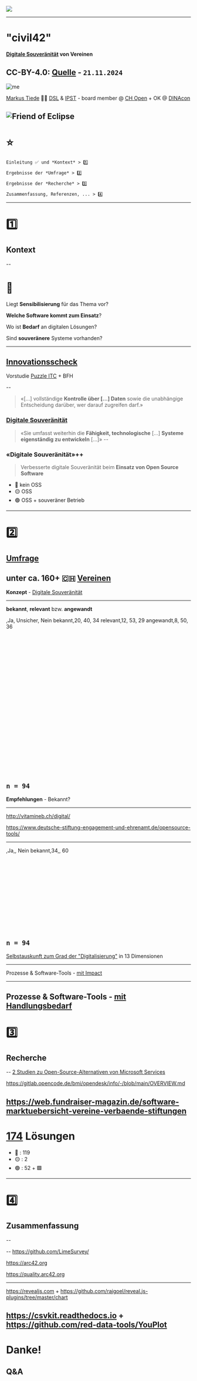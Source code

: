 
[![](https://upload.wikimedia.org/wikipedia/commons/thumb/f/ff/DINAcon_Logo_rgb_RZ.svg/256px-DINAcon_Logo_rgb_RZ.svg.png)](https://commons.wikimedia.org/wiki/File:DINAcon_Logo_rgb_RZ.svg)

<hr>

# "civil42"

**[Digitale Souveränität](https://www.bfh.ch/de/aktuell/news/2024/neue-studie-digitale-souveraenitaet/) von Vereinen**

CC-BY-4.0: [Quelle](https://github.com/digital-sustainability/civil42/blob/main/docs/slides/24-dinacon/content.md) - `21.11.2024`
--
![me](https://github.com/MarkusTiede/about/raw/main/img/me-circle.png)

[Markus Tiede](http://www.mtiede.de) 👨‍🏫 [DSL](https://www.bfh.ch/de/forschung/forschungsbereiche/digital-sustainability-lab/) & [IPST](https://www.bfh.ch/de/forschung/forschungsbereiche/public-sector-transformation/) - board member @ [CH Open](https://www.ch-open.ch) + OK @ [DINAcon](https://dinacon.ch)

![Friend of Eclipse](https://www.eclipse.org/community/newsletter/imagesmisc/frendsEclipse.png "Friend of Eclipse")
---
# ⭐

```md [|1|3|5|7|]
Einleitung ✅ und *Kontext* > 1️⃣ 

Ergebnisse der *Umfrage* > 2️⃣

Ergebnisse der *Recherche* > 3️⃣

Zusammenfassung, Referenzen, ... > 4️⃣
```
---
# 1️⃣

## Kontext
--
# 🎯

Liegt **Sensibilisierung** für das Thema vor?

**Welche Software kommt zum Einsatz**?

Wo ist **Bedarf** an digitalen Lösungen?

Sind **souveränere** Systeme vorhanden?

<hr>

## [Innovationsscheck](https://www.innosuisse.admin.ch/de/innovationsscheck)

Vorstudie [Puzzle ITC](https://www.puzzle.ch) + BFH

--
> «[...] vollständige **Kontrolle über [...] Daten** sowie die unabhängige Entscheidung darüber, wer darauf zugreifen darf.»

### [Digitale Souveränität](https://www.bfh.ch/de/aktuell/news/2024/neue-studie-digitale-souveraenitaet/)

> «Sie umfasst weiterhin die **Fähigkeit, technologische** [...] **Systeme eigenständig zu entwickeln** [...]»
--
### «Digitale Souveränität»++

> Verbesserte digitale Souveränität beim **Einsatz von Open Source Software**

 - 🔴 kein OSS
 - 🟡 OSS
 - 🟢 OSS + souveräner Betrieb
---
# 2️⃣

## [Umfrage](https://github.com/digital-sustainability/civil42/tree/main/docs/survey)

unter ca. 160+ 🇨🇭 [Vereinen](https://der-verein.ch)
--
**Konzept** - [Digitale Souveränität](https://digital-sustainability.github.io/civil42/#_selbsteinschätzung_zur_verbreitung_und_anwendung)

<hr>

**bekannt**, **relevant** bzw. **angewandt**

<div style="height:420px">
    <canvas data-chart="pie">
    ,Ja, Unsicher, Nein
    bekannt,20, 40, 34
    relevant,12, 53, 29
    angewandt,8, 50, 36
    </canvas>
</div>

`n = 94`
--
**Empfehlungen** - Bekannt?

<hr>

http://vitamineb.ch/digital/

https://www.deutsche-stiftung-engagement-und-ehrenamt.de/opensource-tools/

<hr>

<div style="height:220px">
    <canvas data-chart="pie">
    ,Ja,, Nein
    bekannt,34,, 60
    </canvas>
</div>

`n = 94`
--
[Selbstauskunft zum Grad der "Digitalisierung"](https://digital-sustainability.github.io/civil42/#_selbstauskunft_zum_grad_der_digitalisierung) in 13 Dimensionen

<hr>

Prozesse & Software-Tools - [mit Impact](https://digital-sustainability.github.io/civil42/#_einschätzung_digitale_prozesse_software_tools_mit_grossem_impact)

<hr>

Prozesse & Software-Tools - [mit Handlungsbedarf](https://digital-sustainability.github.io/civil42/#_einschätzung_digitale_prozesse_software_tools_mit_grossem_handlungsbedarf)
---
# 3️⃣

## Recherche
--
[2 Studien zu Open-Source-Alternativen von Microsoft Services](https://www.bk.admin.ch/bk/de/home/digitale-transformation-ikt-lenkung/bundesarchitektur/bueroautomation/projekt-ceba.html)

https://gitlab.opencode.de/bmi/opendesk/info/-/blob/main/OVERVIEW.md

https://web.fundraiser-magazin.de/software-marktuebersicht-vereine-verbaende-stiftungen
--
# [174](https://digital-sustainability.github.io/civil42/#_technischer_kontext) Lösungen

 - 🔴 : 119
 - 🟡 : 2
 - 🟢 : 52 + 🟩
---
# 4️⃣ 

## Zusammenfassung
--

--
https://github.com/LimeSurvey/

https://arc42.org

https://quality.arc42.org

<hr>

https://revealjs.com + https://github.com/rajgoel/reveal.js-plugins/tree/master/chart

https://csvkit.readthedocs.io + https://github.com/red-data-tools/YouPlot
---
# Danke!

## Q&A
